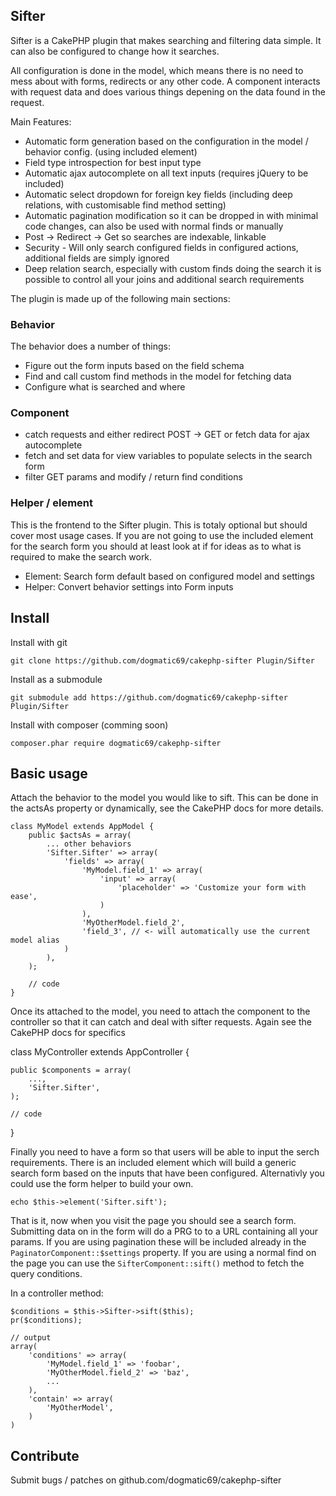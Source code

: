 ## Sifter

Sifter is a CakePHP plugin that makes searching and filtering data simple. It can also be configured to change how it searches.

All configuration is done in the model, which means there is no need to mess about with forms, redirects or any other code. A component interacts with request data and does various things depening on the data found in the request.

Main Features:

- Automatic form generation based on the configuration in the model / behavior config. (using included element)
- Field type introspection for best input type
- Automatic ajax autocomplete on all text inputs (requires jQuery to be included)
- Automatic select dropdown for foreign key fields (including deep relations, with customisable find method setting)
- Automatic pagination modification so it can be dropped in with minimal code changes, can also be used with normal finds or manually
- Post -> Redirect -> Get so searches are indexable, linkable
- Security - Will only search configured fields in configured actions, additional fields are simply ignored
- Deep relation search, especially with custom finds doing the search it is possible to control all your joins and additional search requirements


The plugin is made up of the following main sections:

### Behavior

The behavior does a number of things:
- Figure out the form inputs based on the field schema
- Find and call custom find methods in the model for fetching data
- Configure what is searched and where

### Component
- catch requests and either redirect POST -> GET or fetch data for ajax autocomplete
- fetch and set data for view variables to populate selects in the search form
- filter GET params and modify / return find conditions

### Helper / element

This is the frontend to the Sifter plugin. This is totaly optional but should cover most usage cases. If you are not going to use the included element for the search form you should at least look at if for ideas as to what is required to make the search work.

- Element: Search form default based on configured model and settings
- Helper: Convert behavior settings into Form inputs

## Install

Install with git

	git clone https://github.com/dogmatic69/cakephp-sifter Plugin/Sifter

Install as a submodule

	git submodule add https://github.com/dogmatic69/cakephp-sifter Plugin/Sifter

Install with composer (comming soon)

	composer.phar require dogmatic69/cakephp-sifter

## Basic usage

Attach the behavior to the model you would like to sift. This can be done in the actsAs property or dynamically, see the CakePHP docs for more details.

	class MyModel extends AppModel {
		public $actsAs = array(
			... other behaviors
			'Sifter.Sifter' => array(
				'fields' => array(
					'MyModel.field_1' => array(
						'input' => array(
							'placeholder' => 'Customize your form with ease',
						)
					),
					'MyOtherModel.field_2', 
					'field_3', // <- will automatically use the current model alias
				)
			),
		);

		// code
	}

Once its attached to the model, you need to attach the component to the controller so that it can catch and deal with sifter requests. Again see the CakePHP docs for specifics

class MyController extends AppController {
	
	public $components = array(
		...,
		'Sifter.Sifter',
	);

	// code
}

Finally you need to have a form so that users will be able to input the serch requirements. There is an included element which will build a generic search form based on the inputs that have been configured. Alternativly you could use the form helper to build your own.

	echo $this->element('Sifter.sift');

That is it, now when you visit the page you should see a search form. Submitting data on in the form will do a PRG to to a URL containing all your params. If you are using pagination these will be included already in the `PaginatorComponent::$settings` property. If you are using a normal find on the page you can use the `SifterComponent::sift()` method to fetch the query conditions.

In a controller method:

	$conditions = $this->Sifter->sift($this);
	pr($conditions);

	// output
	array(
		'conditions' => array(
			'MyModel.field_1' => 'foobar',
			'MyOtherModel.field_2' => 'baz',
			...
		),
		'contain' => array(
			'MyOtherModel',
		)
	)

## Contribute

Submit bugs / patches on github.com/dogmatic69/cakephp-sifter